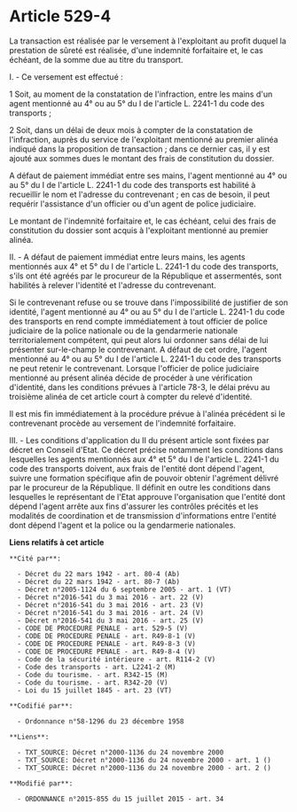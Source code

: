 # Article 529-4

La transaction est réalisée par le versement à l'exploitant au profit duquel la prestation de sûreté est réalisée, d'une
indemnité forfaitaire et, le cas échéant, de la somme due au titre du transport.

I. - Ce versement est effectué :

1 Soit, au moment de la constatation de l'infraction, entre les mains d'un agent mentionné au 4° ou au 5° du I de l'article
L. 2241-1 du code des transports ;

2 Soit, dans un délai de deux mois à compter de la constatation de l'infraction, auprès du service de l'exploitant mentionné
au premier alinéa indiqué dans la proposition de transaction ; dans ce dernier cas, il y est ajouté aux sommes dues le
montant des frais de constitution du dossier.

A défaut de paiement immédiat entre ses mains, l'agent mentionné au 4° ou au 5° du I de l'article L. 2241-1 du code des
transports est habilité à recueillir le nom et l'adresse du contrevenant ; en cas de besoin, il peut requérir l'assistance
d'un officier ou d'un agent de police judiciaire.

Le montant de l'indemnité forfaitaire et, le cas échéant, celui des frais de constitution du dossier sont acquis à
l'exploitant mentionné au premier alinéa.

II. - A défaut de paiement immédiat entre leurs mains, les agents mentionnés aux 4° et 5° du I de l'article L. 2241-1 du code
des transports, s'ils ont été agréés par le procureur de la République et assermentés, sont habilités à relever l'identité et
l'adresse du contrevenant.

Si le contrevenant refuse ou se trouve dans l'impossibilité de justifier de son identité, l'agent mentionné au 4° ou au 5° du
I de l'article L. 2241-1 du code des transports en rend compte immédiatement à tout officier de police judiciaire de la
police nationale ou de la gendarmerie nationale territorialement compétent, qui peut alors lui ordonner sans délai de lui
présenter sur-le-champ le contrevenant. A défaut de cet ordre, l'agent mentionné au 4° ou au 5° du I de l'article L. 2241-1
du code des transports ne peut retenir le contrevenant. Lorsque l'officier de police judiciaire mentionné au présent alinéa
décide de procéder à une vérification d'identité, dans les conditions prévues à l'article 78-3, le délai prévu au troisième
alinéa de cet article court à compter du relevé d'identité.

Il est mis fin immédiatement à la procédure prévue à l'alinéa précédent si le contrevenant procède au versement de
l'indemnité forfaitaire.

III. - Les conditions d'application du II du présent article sont fixées par décret en Conseil d'Etat. Ce décret précise
notamment les conditions dans lesquelles les agents mentionnés aux 4° et 5° du I de l'article L. 2241-1 du code des
transports doivent, aux frais de l'entité dont dépend l'agent, suivre une formation spécifique afin de pouvoir obtenir
l'agrément délivré par le procureur de la République. Il définit en outre les conditions dans lesquelles le représentant de
l'Etat approuve l'organisation que l'entité dont dépend l'agent arrête aux fins d'assurer les contrôles précités et les
modalités de coordination et de transmission d'informations entre l'entité dont dépend l'agent et la police ou la gendarmerie
nationales.

**Liens relatifs à cet article**

	**Cité par**:

	  - Décret du 22 mars 1942 - art. 80-4 (Ab)
	  - Décret du 22 mars 1942 - art. 80-7 (Ab)
	  - Décret n°2005-1124 du 6 septembre 2005 - art. 1 (VT)
	  - Décret n°2016-541 du 3 mai 2016 - art. 22 (V)
	  - Décret n°2016-541 du 3 mai 2016 - art. 23 (V)
	  - Décret n°2016-541 du 3 mai 2016 - art. 24 (V)
	  - Décret n°2016-541 du 3 mai 2016 - art. 25 (V)
	  - CODE DE PROCEDURE PENALE - art. 529-5 (V)
	  - CODE DE PROCEDURE PENALE - art. R49-8-1 (V)
	  - CODE DE PROCEDURE PENALE - art. R49-8-3 (V)
	  - CODE DE PROCEDURE PENALE - art. R49-8-4 (V)
	  - Code de la sécurité intérieure - art. R114-2 (V)
	  - Code des transports - art. L2241-2 (M)
	  - Code du tourisme. - art. R342-15 (M)
	  - Code du tourisme. - art. R342-20 (V)
	  - Loi du 15 juillet 1845 - art. 23 (VT)

	**Codifié par**:

	  - Ordonnance n°58-1296 du 23 décembre 1958

	**Liens**:

	  - TXT_SOURCE: Décret n°2000-1136 du 24 novembre 2000
	  - TXT_SOURCE: Décret n°2000-1136 du 24 novembre 2000 - art. 1 ()
	  - TXT_SOURCE: Décret n°2000-1136 du 24 novembre 2000 - art. 2 ()

	**Modifié par**:

	  - ORDONNANCE n°2015-855 du 15 juillet 2015 - art. 34
